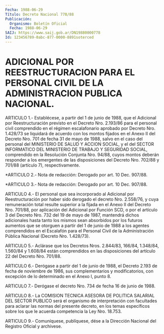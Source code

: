 ```yaml
---
Fecha: 1988-06-29
Título: Decreto Nacional 778/88
Publicación:
  Organismo: Boletín Oficial
  Fecha: 1988-06-29
SAIJ: https://www.saij.gob.ar/DN19880000778
Id: 123456789-0abc-877-0000-8891soterced
---
```

# ADICIONAL POR REESTRUCTURACION PARA EL PERSONAL CIVIL DE LA ADMINISTRACION PUBLICA NACIONAL.

<a id="1"></a>
ARTICULO 1.- Establécese, a partir del 1 de junio de 1988, que el Adicional por Reestructuración previsto en el Decreto Nro. 2.193/86 para el personal civil comprendido en el régimen escalafonario aprobado por Decreto Nro. 1.428/73 se liquidará de acuerdo con los montos fijados en el Anexo II del Decreto Nro. 701 de fecha 31 de mayo de 1988, salvo en el caso del personal del MINISTERIO DE SALUD Y ACCION SOCIAL, y el del SECTOR INFORMATICO DEL MINISTERIO DE TRABAJO Y SEGURIDAD SOCIAL, comprendido en la Resolución Conjunta Nro. 94/88, cuyos montos deberán responder a los emergentes de las disposiciones del Decreto Nro. 702/88 y 701/88 (artículo 7), respectivamente.

<a id="2"></a>
*ARTICULO 2.- Nota de redacción: Derogado por art. 10 Dec. 907/88.

<a id="3"></a>
*ARTICULO 3.- Nota de redacción: Derogado por art. 10 Dec. 907/88.

<a id="4"></a>
ARTICULO 4.- El personal que sea incorporado al Adicional por Reestructuración por haber sido derogado el decreto Nro. 2.558/76, y cuya remuneración total resulte superior a la fijada en el Anexo II del Decreto Nro. 701/88, por aplicación del Adicional por Función SCD, o por el artículo 3 del Decreto Nro. 732 del 19 de mayo de 1987, mantendrá dichos adicionales hasta tanto los mismos sean absorbidos por los futuros aumentos que se otorguen a partir del 1 de junio de 1988 a los agentes comprendidos en el Escalafón para el Personal Civil de la Administración Pública Nacional (Decreto Nro. 1.428/73).

<a id="5"></a>
ARTICULO 5.- Aclárase que los Decretos Nros. 2.844/83, 166/84, 1.348/84, 1.560/84 y 1.608/84 están comprendidos en las disposiciones del artículo 22 del Decreto Nro. 701/88.

<a id="6"></a>
ARTICULO 6.- Derógase a partir del 1 de junio de 1988, el Decreto 2.193 de fecha de noviembre de 1986, sus complementarios y modificatorios, con excepción de lo determinado en el Anexo I, punto 8.

<a id="7"></a>
ARTICULO 7.- Derógase el decreto Nro. 734 de fecha 16 de junio de 1988.

<a id="8"></a>
ARTICULO 8.- La COMISION TECNICA ASESORA DE POLITICA SALARIAL DEL SECTOR PUBLICO será el organismo de interpretación con facultades para aclarar las normas del presente decreto, en los temas específicos sobre los que le acuerda competencia la Ley Nro. 18.753.

<a id="9"></a>
ARTICULO  9.- Comuníquese, publíquese, dése a la Dirección Nacional del Registro Oficial y archívese.